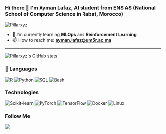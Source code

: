 ### Hi there 👋 I'm Ayman Lafaz, AI student from ENSIAS (National School of Computer Science in Rabat, Morocco)

<p align="left"> <img src="https://komarev.com/ghpvc/?username=Pillarxyz&label=Profile%20views&color=e42a28&style=flat" alt="Pillarxyz" /> </p>

- 🌱 I’m currently learning **MLOps** and **Reinforcement Learning**
- 📫 How to reach me: **ayman.lafaz@um5r.ac.ma**
---

![Pillarxyz's GitHub stats](https://github-readme-stats.vercel.app/api/?username=pillarxyz&show_icons=true&title_color=fff&icon_color=54EC87&text_color=aaaaaa&bg_color=050505)

<h3>📄 Languages </h3>
<p>
<a target="_blank"><img alt="R" src="https://img.shields.io/badge/-R-%2312100E.svg?logo=r&logoColor=blue&style=for-the-badge"/></a> 
<a target="_blank"><img alt="Python" src="https://img.shields.io/badge/Python-%2312100E.svg?logo=python&style=for-the-badge&logoColor=yellow"/></a>
<a target="_blank"><img alt="SQL" src="https://img.shields.io/badge/-SQL-%2312100E.svg?&logo=MySQL&style=for-the-badge"/></a>
<a target="_blank"><img alt="Bash" src="https://img.shields.io/badge/Bash-%2312100E.svg?&logo=gnu-bash&style=for-the-badge&logoColor=white"/></a>
</p>


### Technologies

![Scikit-learn](https://img.shields.io/badge/-sklearn-%2312100E.svg?logo=scikitlearn&logoColor=orange&style=for-the-badge)
![PyTorch](https://img.shields.io/badge/-PyTorch-%2312100E.svg?&logo=PyTorch&style=for-the-badge)
![TensorFlow](https://img.shields.io/badge/-TensorFlow-%2312100E.svg?&logo=TensorFlow&style=for-the-badge)
![Docker](https://img.shields.io/badge/-Docker-%2312100E.svg?&logo=Docker&style=for-the-badge)
![Linux](https://img.shields.io/badge/-Linux-%2312100E.svg?&logo=Linux&style=for-the-badge)




<h3 align="left"> Follow Me</h3>
<a href="https://www.kaggle.com/aymanlafaz" target="_blank"><img align="center" src="https://img.shields.io/badge/-kaggle-%2312100E.svg?logo=kaggle&logoColor=blue&style=for-the-badge"/></a>



